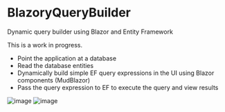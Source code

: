 # BlazoryQueryBuilder
Dynamic query builder using Blazor and Entity Framework

This is a work in progress.

- Point the application at a database
- Read the database entities
- Dynamically build simple EF query expressions in the UI using Blazor components (MudBlazor)
- Pass the query expression to EF to execute the query and view results

![image](https://github.com/user-attachments/assets/af2adc59-81c8-40e6-a619-438eebb1b5e4)
![image](https://github.com/user-attachments/assets/1075d678-bcb5-4bbd-96dd-edac58fc6bbd)
